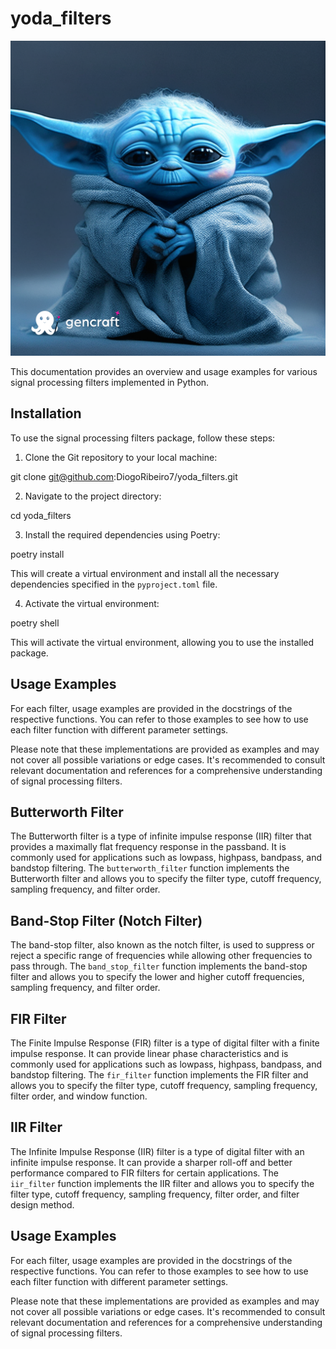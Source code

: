 # yoda_filters

![](create_me_a_baby.png)

This documentation provides an overview and usage examples for various signal processing filters implemented in Python.

## Installation

To use the signal processing filters package, follow these steps:

1. Clone the Git repository to your local machine:

git clone git@github.com:DiogoRibeiro7/yoda_filters.git

2. Navigate to the project directory:

cd yoda_filters

3. Install the required dependencies using Poetry:

poetry install

This will create a virtual environment and install all the necessary dependencies specified in the `pyproject.toml` file.

4. Activate the virtual environment:

poetry shell

This will activate the virtual environment, allowing you to use the installed package.

## Usage Examples

For each filter, usage examples are provided in the docstrings of the respective functions. You can refer to those examples to see how to use each filter function with different parameter settings.

Please note that these implementations are provided as examples and may not cover all possible variations or edge cases. It's recommended to consult relevant documentation and references for a comprehensive understanding of signal processing filters.

## Butterworth Filter

The Butterworth filter is a type of infinite impulse response (IIR) filter that provides a maximally flat frequency response in the passband. It is commonly used for applications such as lowpass, highpass, bandpass, and bandstop filtering. The `butterworth_filter` function implements the Butterworth filter and allows you to specify the filter type, cutoff frequency, sampling frequency, and filter order.

## Band-Stop Filter (Notch Filter)

The band-stop filter, also known as the notch filter, is used to suppress or reject a specific range of frequencies while allowing other frequencies to pass through. The `band_stop_filter` function implements the band-stop filter and allows you to specify the lower and higher cutoff frequencies, sampling frequency, and filter order.

## FIR Filter

The Finite Impulse Response (FIR) filter is a type of digital filter with a finite impulse response. It can provide linear phase characteristics and is commonly used for applications such as lowpass, highpass, bandpass, and bandstop filtering. The `fir_filter` function implements the FIR filter and allows you to specify the filter type, cutoff frequency, sampling frequency, filter order, and window function.

## IIR Filter

The Infinite Impulse Response (IIR) filter is a type of digital filter with an infinite impulse response. It can provide a sharper roll-off and better performance compared to FIR filters for certain applications. The `iir_filter` function implements the IIR filter and allows you to specify the filter type, cutoff frequency, sampling frequency, filter order, and filter design method.

## Usage Examples

For each filter, usage examples are provided in the docstrings of the respective functions. You can refer to those examples to see how to use each filter function with different parameter settings.

Please note that these implementations are provided as examples and may not cover all possible variations or edge cases. It's recommended to consult relevant documentation and references for a comprehensive understanding of signal processing filters.


